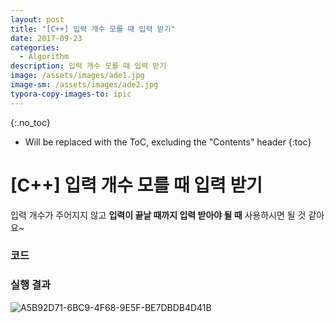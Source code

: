 ```yaml
---
layout: post
title: "[C++] 입력 개수 모를 때 입력 받기"
date: 2017-09-23
categories:
  - Algorithm
description: 입력 개수 모를 때 입력 받기
image: /assets/images/ade1.jpg
image-sm: /assets/images/ade2.jpg
typora-copy-images-to: ipic
---
```


{:.no_toc}

* Will be replaced with the ToC, excluding the "Contents" header
{:toc}  


# [C++] 입력 개수 모를 때 입력 받기

입력 개수가 주어지지 않고 **입력이 끝날 때까지 입력 받아야 될 때** 사용하시면 될 것 같아요~

### 코드

<script src="https://gist.github.com/jiwondh/be011dbd3bcc3e4cd43e1a17a0cd748b.js"></script>

### 실행 결과

![A5B92D71-6BC9-4F68-9E5F-BE7DBDB4D41B](https://farm5.staticflickr.com/4466/36997804914_4691cd2c7b_o.png)